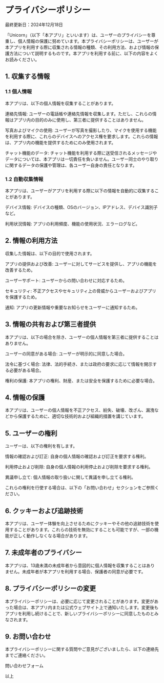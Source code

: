 # プライバシーポリシー
最終更新日：2024年12月18日

「Unicorn」（以下「本アプリ」といいます）は、ユーザーのプライバシーを尊重し、個人情報の保護に努めています。本プライバシーポリシーは、ユーザーが本アプリを利用する際に収集される情報の種類、その利用方法、および情報の保護方法について説明するものです。本アプリを利用する前に、以下の内容をよくお読みください。

## 1. 収集する情報
   
### 1.1 個人情報
本アプリは、以下の個人情報を収集することがあります。

連絡先情報: ユーザーの電話帳や連絡先情報を収集します。ただし、これらの情報はアプリ内の目的のみに使用し、第三者に提供することはありません。

写真およびマイクの使用: ユーザーが写真を撮影したり、マイクを使用する機能を利用する際に、これらのデバイスへのアクセス権を要求します。これらの情報は、アプリ内の機能を提供するためにのみ使用されます。

チャット機能のデータ: チャット機能を利用する際に送受信されるメッセージやデータについては、本アプリは一切責任を負いません。ユーザー同士のやり取りに関するデータの保護や管理は、各ユーザー自身の責任となります。

### 1.2 自動収集情報
本アプリは、ユーザーがアプリを利用する際に以下の情報を自動的に収集することがあります。

デバイス情報: デバイスの種類、OSのバージョン、IPアドレス、デバイス識別子など。

利用状況情報: アプリの利用頻度、機能の使用状況、エラーログなど。

## 2. 情報の利用方法
収集した情報は、以下の目的で使用されます。

アプリの提供および改善: ユーザーに対してサービスを提供し、アプリの機能を改善するため。

ユーザーサポート: ユーザーからの問い合わせに対応するため。

セキュリティ: 不正アクセスやセキュリティ上の脅威からユーザーおよびアプリを保護するため。

通知: アプリの更新情報や重要なお知らせをユーザーに通知するため。

## 3. 情報の共有および第三者提供
本アプリは、以下の場合を除き、ユーザーの個人情報を第三者に提供することはありません。

ユーザーの同意がある場合: ユーザーが明示的に同意した場合。

法令に基づく場合: 法律、法的手続き、または政府の要求に応じて情報を開示する必要がある場合。

権利の保護: 本アプリの権利、財産、または安全を保護するために必要な場合。

## 4. 情報の保護
本アプリは、ユーザーの個人情報を不正アクセス、紛失、破壊、改ざん、漏洩などから保護するために、適切な技術的および組織的措置を講じています。

## 5. ユーザーの権利
ユーザーは、以下の権利を有します。

情報の確認および訂正: 自身の個人情報の確認および訂正を要求する権利。

利用停止および削除: 自身の個人情報の利用停止および削除を要求する権利。

異議申し立て: 個人情報の取り扱いに関して異議を申し立てる権利。

これらの権利を行使する場合は、以下の「お問い合わせ」セクションをご参照ください。

## 6. クッキーおよび追跡技術
本アプリは、ユーザー体験を向上させるためにクッキーやその他の追跡技術を使用することがあります。これらの技術を無効にすることも可能ですが、一部の機能が正しく動作しなくなる場合があります。

## 7. 未成年者のプライバシー
本アプリは、13歳未満の未成年者から意図的に個人情報を収集することはありません。未成年者が本アプリを利用する場合、保護者の同意が必要です。

## 8. プライバシーポリシーの変更
本プライバシーポリシーは、必要に応じて変更されることがあります。変更があった場合は、本アプリ内または公式ウェブサイト上で通知いたします。変更後もアプリを利用し続けることで、新しいプライバシーポリシーに同意したものとみなされます。

## 9. お問い合わせ
本プライバシーポリシーに関する質問やご意見がございましたら、以下の連絡先までご連絡ください。

問い合わせフォーム

以上
